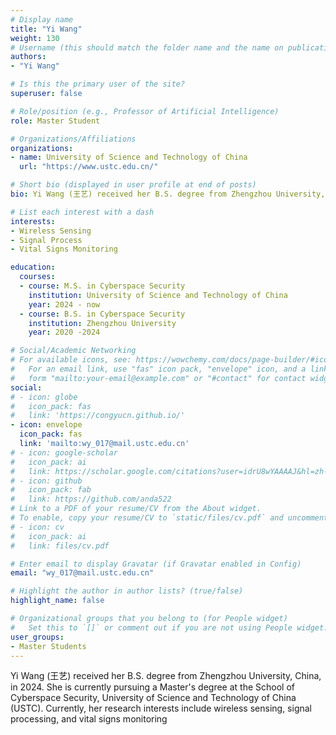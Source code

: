 ```yaml
---
# Display name
title: "Yi Wang"
weight: 130
# Username (this should match the folder name and the name on publications)
authors:
- "Yi Wang"

# Is this the primary user of the site?
superuser: false

# Role/position (e.g., Professor of Artificial Intelligence)
role: Master Student

# Organizations/Affiliations
organizations:
- name: University of Science and Technology of China
  url: "https://www.ustc.edu.cn/"

# Short bio (displayed in user profile at end of posts)
bio: Yi Wang (王艺) received her B.S. degree from Zhengzhou University, China, in 2024. She is currently pursuing a Master's degree at the School of Cyberspace Security, University of Science and Technology of China (USTC). Currently, her research interests include wireless sensing, signal processing, and vital signs monitoring

# List each interest with a dash
interests:
- Wireless Sensing
- Signal Process
- Vital Signs Monitoring

education:
  courses:
  - course: M.S. in Cyberspace Security
    institution: University of Science and Technology of China
    year: 2024 - now
  - course: B.S. in Cyberspace Security
    institution: Zhengzhou University
    year: 2020 -2024

# Social/Academic Networking
# For available icons, see: https://wowchemy.com/docs/page-builder/#icons
#   For an email link, use "fas" icon pack, "envelope" icon, and a link in the
#   form "mailto:your-email@example.com" or "#contact" for contact widget.
social:
# - icon: globe
#   icon_pack: fas
#   link: 'https://congyucn.github.io/'
- icon: envelope
  icon_pack: fas
  link: 'mailto:wy_017@mail.ustc.edu.cn'
# - icon: google-scholar
#   icon_pack: ai
#   link: https://scholar.google.com/citations?user=idrU8wYAAAAJ&hl=zh-CN
# - icon: github
#   icon_pack: fab
#   link: https://github.com/anda522
# Link to a PDF of your resume/CV from the About widget.
# To enable, copy your resume/CV to `static/files/cv.pdf` and uncomment the lines below.
# - icon: cv
#   icon_pack: ai
#   link: files/cv.pdf

# Enter email to display Gravatar (if Gravatar enabled in Config)
email: "wy_017@mail.ustc.edu.cn"

# Highlight the author in author lists? (true/false)
highlight_name: false

# Organizational groups that you belong to (for People widget)
#   Set this to `[]` or comment out if you are not using People widget.
user_groups:
- Master Students
---
```


Yi Wang (王艺) received her B.S. degree from Zhengzhou University, China, in 2024. She is currently pursuing a Master's degree at the School of Cyberspace Security, University of Science and Technology of China (USTC). Currently, her research interests include wireless sensing, signal processing, and vital signs monitoring

